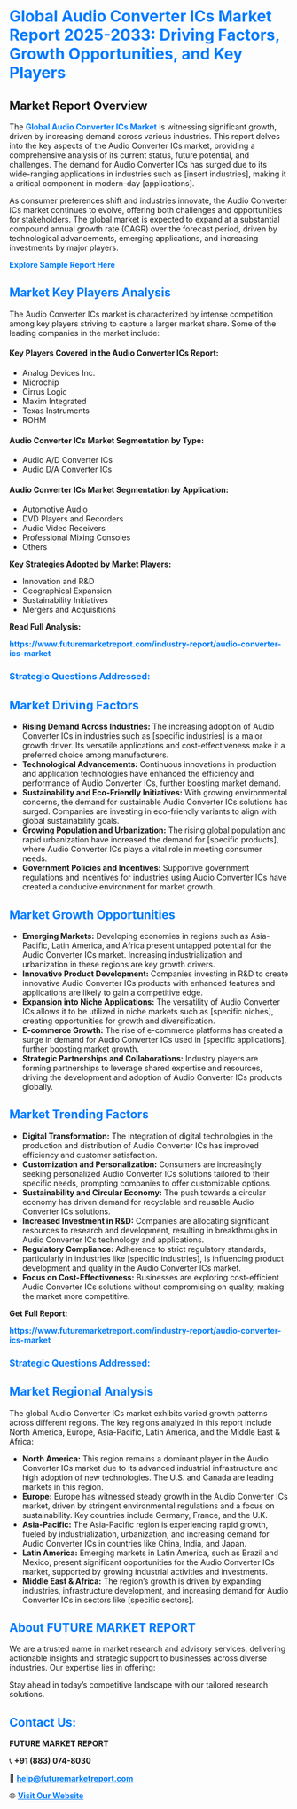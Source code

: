 <h1 style="color: #007BFF;">Global Audio Converter ICs Market Report 2025-2033: Driving Factors, Growth Opportunities, and Key Players</h1>

<section id="overview">
<h2>Market Report Overview</h2>
<p>The <a href="https://www.futuremarketreport.com/industry-report/audio-converter-ics-market" style="color: #007BFF; text-decoration: none;"><strong>Global Audio Converter ICs Market</strong></a> is witnessing significant growth, driven by increasing demand across various industries. This report delves into the key aspects of the Audio Converter ICs market, providing a comprehensive analysis of its current status, future potential, and challenges. The demand for Audio Converter ICs has surged due to its wide-ranging applications in industries such as [insert industries], making it a critical component in modern-day [applications].</p>
<p>As consumer preferences shift and industries innovate, the Audio Converter ICs market continues to evolve, offering both challenges and opportunities for stakeholders. The global market is expected to expand at a substantial compound annual growth rate (CAGR) over the forecast period, driven by technological advancements, emerging applications, and increasing investments by major players.</p>
</section>

<section id="overview">
<p><a href="https://www.futuremarketreport.com/request-sample/reportId=75329" style="color: #007BFF; text-decoration: none;"><strong>Explore Sample Report Here</strong></a></p>
</section>

<section id="key-players">
<h2 style="color: #007BFF;">Market Key Players Analysis</h2>
<p>The Audio Converter ICs market is characterized by intense competition among key players striving to capture a larger market share. Some of the leading companies in the market include:</p>
<h4>Key Players Covered in the Audio Converter ICs Report:</h4>
<ul><li>Analog Devices Inc.</li><li>Microchip</li><li>Cirrus Logic</li><li>Maxim Integrated</li><li>Texas Instruments</li><li>ROHM</li></ul>
<h4>Audio Converter ICs Market Segmentation by Type:</h4>
<ul><li>Audio A/D Converter ICs</li><li>Audio D/A Converter ICs</li></ul>

<h4>Audio Converter ICs Market Segmentation by Application:</h4>
<ul><li>Automotive Audio</li><li>DVD Players and Recorders</li><li>Audio Video Receivers</li><li>Professional Mixing Consoles</li><li>Others</li></ul>
<p><strong>Key Strategies Adopted by Market Players:</strong></p>
<ul>
<li>Innovation and R&D</li>
<li>Geographical Expansion</li>
<li>Sustainability Initiatives</li>
<li>Mergers and Acquisitions</li>
</ul>
</section>

<section>
<p><strong>Read Full Analysis: </strong></p><a href="https://www.futuremarketreport.com/industry-report/audio-converter-ics-market" style="color: #007BFF; text-decoration: none;"><strong>https://www.futuremarketreport.com/industry-report/audio-converter-ics-market</strong></a>
<h3 style="color: #007BFF;">Strategic Questions Addressed:</h3>
</section>

<section id="driving-factors">
<h2 style="color: #007BFF;">Market Driving Factors</h2>
<ul>
<li><strong>Rising Demand Across Industries:</strong> The increasing adoption of Audio Converter ICs in industries such as [specific industries] is a major growth driver. Its versatile applications and cost-effectiveness make it a preferred choice among manufacturers.</li>
<li><strong>Technological Advancements:</strong> Continuous innovations in production and application technologies have enhanced the efficiency and performance of Audio Converter ICs, further boosting market demand.</li>
<li><strong>Sustainability and Eco-Friendly Initiatives:</strong> With growing environmental concerns, the demand for sustainable Audio Converter ICs solutions has surged. Companies are investing in eco-friendly variants to align with global sustainability goals.</li>
<li><strong>Growing Population and Urbanization:</strong> The rising global population and rapid urbanization have increased the demand for [specific products], where Audio Converter ICs plays a vital role in meeting consumer needs.</li>
<li><strong>Government Policies and Incentives:</strong> Supportive government regulations and incentives for industries using Audio Converter ICs have created a conducive environment for market growth.</li>
</ul>
</section>

<section id="growth-opportunities">
<h2 style="color: #007BFF;">Market Growth Opportunities</h2>
<ul>
<li><strong>Emerging Markets:</strong> Developing economies in regions such as Asia-Pacific, Latin America, and Africa present untapped potential for the Audio Converter ICs market. Increasing industrialization and urbanization in these regions are key growth drivers.</li>
<li><strong>Innovative Product Development:</strong> Companies investing in R&D to create innovative Audio Converter ICs products with enhanced features and applications are likely to gain a competitive edge.</li>
<li><strong>Expansion into Niche Applications:</strong> The versatility of Audio Converter ICs allows it to be utilized in niche markets such as [specific niches], creating opportunities for growth and diversification.</li>
<li><strong>E-commerce Growth:</strong> The rise of e-commerce platforms has created a surge in demand for Audio Converter ICs used in [specific applications], further boosting market growth.</li>
<li><strong>Strategic Partnerships and Collaborations:</strong> Industry players are forming partnerships to leverage shared expertise and resources, driving the development and adoption of Audio Converter ICs products globally.</li>
</ul>
</section>

<section id="trending-factors">
<h2 style="color: #007BFF;">Market Trending Factors</h2>
<ul>
<li><strong>Digital Transformation:</strong> The integration of digital technologies in the production and distribution of Audio Converter ICs has improved efficiency and customer satisfaction.</li>
<li><strong>Customization and Personalization:</strong> Consumers are increasingly seeking personalized Audio Converter ICs solutions tailored to their specific needs, prompting companies to offer customizable options.</li>
<li><strong>Sustainability and Circular Economy:</strong> The push towards a circular economy has driven demand for recyclable and reusable Audio Converter ICs solutions.</li>
<li><strong>Increased Investment in R&D:</strong> Companies are allocating significant resources to research and development, resulting in breakthroughs in Audio Converter ICs technology and applications.</li>
<li><strong>Regulatory Compliance:</strong> Adherence to strict regulatory standards, particularly in industries like [specific industries], is influencing product development and quality in the Audio Converter ICs market.</li>
<li><strong>Focus on Cost-Effectiveness:</strong> Businesses are exploring cost-efficient Audio Converter ICs solutions without compromising on quality, making the market more competitive.</li>
</ul>
</section>

<section>
<p><strong>Get Full Report: </strong></p><a href="https://www.futuremarketreport.com/industry-report/audio-converter-ics-market" style="color: #007BFF; text-decoration: none;"><strong>https://www.futuremarketreport.com/industry-report/audio-converter-ics-market</strong></a>
<h3 style="color: #007BFF;">Strategic Questions Addressed:</h3>
</section>


<section id="regional-analysis">
<h2 style="color: #007BFF;">Market Regional Analysis</h2>
<p>The global Audio Converter ICs market exhibits varied growth patterns across different regions. The key regions analyzed in this report include North America, Europe, Asia-Pacific, Latin America, and the Middle East & Africa:</p>
<ul>
<li><strong>North America:</strong> This region remains a dominant player in the Audio Converter ICs market due to its advanced industrial infrastructure and high adoption of new technologies. The U.S. and Canada are leading markets in this region.</li>
<li><strong>Europe:</strong> Europe has witnessed steady growth in the Audio Converter ICs market, driven by stringent environmental regulations and a focus on sustainability. Key countries include Germany, France, and the U.K.</li>
<li><strong>Asia-Pacific:</strong> The Asia-Pacific region is experiencing rapid growth, fueled by industrialization, urbanization, and increasing demand for Audio Converter ICs in countries like China, India, and Japan.</li>
<li><strong>Latin America:</strong> Emerging markets in Latin America, such as Brazil and Mexico, present significant opportunities for the Audio Converter ICs market, supported by growing industrial activities and investments.</li>
<li><strong>Middle East & Africa:</strong> The region’s growth is driven by expanding industries, infrastructure development, and increasing demand for Audio Converter ICs in sectors like [specific sectors].</li>
</ul>
</section>

<footer>
<h2 style="color: #007BFF;">About FUTURE MARKET REPORT</h2>
<p>We are a trusted name in market research and advisory services, delivering actionable insights and strategic support to businesses across diverse industries. Our expertise lies in offering:</p>

<p>Stay ahead in today’s competitive landscape with our tailored research solutions.</p>

<h2 style="color: #007BFF;">Contact Us:</h2>
<p><strong>FUTURE MARKET REPORT</strong></p>
<p>📞 <strong>+91 (883) 074-8030</strong></p>
<p>📧 <strong><a href="mailto:help@futuremarketreport.com" style="color: #007BFF;">help@futuremarketreport.com</a></strong></p>
<p>🌐 <strong><a href="https://www.futuremarketreport.com/" style="color: #007BFF;">Visit Our Website</a></strong></p>
</footer>
